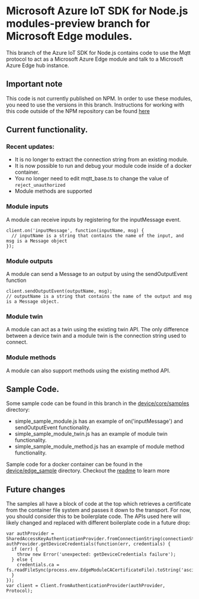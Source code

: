 # Microsoft Azure IoT SDK for Node.js modules-preview branch for Microsoft Edge modules.

This branch of the Azure IoT SDK for Node.js contains code to use the Mqtt protocol to act as a Microsoft Azure Edge module and talk to a Microsoft Azure Edge hub instance.

## Important note
This code is not currently published on NPM.  In order to use these modules, you need to use the versions in this branch.  Instructions for working with this code outside of the NPM repository can be found [here](./doc/node-devbox-setup.md)

## Current functionality.

### Recent updates:
* It is no longer to extract the connection string from an existing module.
* It is now possible to run and debug your module code inside of a docker container.
* You no longer need to edit mqtt_base.ts to change the value of `reject_unauthorized`
* Module methods are supported

### Module inputs

A module can receive inputs by registering for the inputMessage event.

```
client.on('inputMessage', function(inputName, msg) {
  // inputName is a string that contains the name of the input, and msg is a Message object
});
```

### Module outputs

A module can send a Message to an output by using the sendOutputEvent function

```
client.sendOutputEvent(outputName, msg);
// outputName is a string that contains the name of the output and msg is a Message object.
```

### Module twin

A module can act as a twin using the existing twin API.  The only difference between a device twin and a module twin is the connection string used to connect.

### Module methods

A module can also support methods using the existing method API.

## Sample Code.

Some sample code can be found in this branch in the [device/core/samples](./device/core/samples/) directory:
* simple_sample_module.js has an example of on('inputMessage') and sendOutputEvent functionality.
* simple_sample_module_twin.js has an example of module twin functionality.
* simple_sample_module_method.js has an example of module method functionality.

Sample code for a docker container can be found in the [device/edge_sample](./device/edge-sample/) directory. Checkout the [readme](./device/edge-sample/readme.md) to learn more

## Future changes

The samples all have a block of code at the top which retrieves a certificate from the container file system and passes it down to the transport.  For now, you should consider this to be boilerplate code.  The APIs used here will likely changed and replaced with different boilerplate code in a future drop:
```
var authProvider = SharedAccessKeyAuthenticationProvider.fromConnectionString(connectionString);
authProvider.getDeviceCredentials(function(err, credentials) {
  if (err) {
    throw new Error('unexpected: getDeviceCredentials failure');
  } else {
    credentials.ca = fs.readFileSync(process.env.EdgeModuleCACertificateFile).toString('ascii');
  }
});
var client = Client.fromAuthenticationProvider(authProvider, Protocol);
```

[tutorial-simulate-device-windows]: https://docs.microsoft.com/en-us/azure/iot-edge/tutorial-simulate-device-windows
[tutorial-simulate-device-linux]: https://docs.microsoft.com/en-us/azure/iot-edge/tutorial-simulate-device-linux
[deploy-a-module]: https://docs.microsoft.com/en-us/azure/iot-edge/tutorial-simulate-device-linux#deploy-a-module

